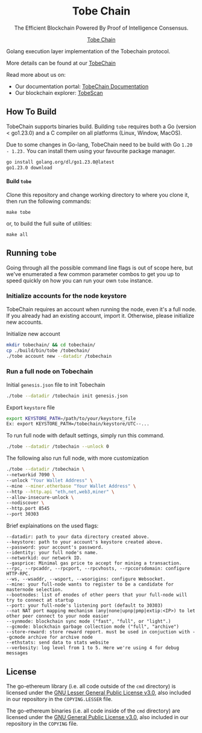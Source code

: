 <h1 align="center">Tobe Chain</h1>
<p align="center">The Efficient Blockchain Powered By Proof of Intelligence Consensus.</p>
<div align="center">

[Tobe Chain](https://github.com/tobecoin/tobechain/actions)

</div>

Golang execution layer implementation of the Tobechain protocol.


More details can be found at our [TobeChain](https://tobechain.net/)

Read more about us on:
- Our documentation portal: [TobeChain Documentation](https://docs.tobescan.com/docs/about/welcome)
- Our blockchain explorer: [TobeScan](https://www.tobescan.com/)


## How To Build

TobeChain supports binaries build. Building `tobe` requires both a Go (version < go1.23.0) and a C compiler on all platforms (Linux, Window, MacOS).

Due to some changes in Go-lang, TobeChain need to be build with Go `1.20 - 1.23.` You can install them using your favourite package manager.

```bash
go install golang.org/dl/go1.23.0@latest
go1.23.0 download
```

#### Build `tobe`

Clone this repository and change working directory to where you clone it, then run the following commands:

```shell
make tobe
```

or, to build the full suite of utilities:

```shell
make all
```

## Running `tobe`

Going through all the possible command line flags is out of scope here, but we've enumerated a few common parameter combos to get you up to speed quickly on how you can run your own `tobe` instance.

### Initialize accounts for the node keystore

TobeChain requires an account when running the node, even it's a full node. If you already had an existing account, import it. Otherwise, please initialize new accounts.

Initialize new account

```bash
mkdir tobechain/ && cd tobechain/
cp ./build/bin/tobe /tobechain/
./tobe account new --datadir /tobechain
```
### Run a full node on Tobechain

Initial `genesis.json` file to init Tobechain

```bash
./tobe --datadir /tobechain init genesis.json
```

Export `keystore` file

```bash
export KEYSTORE_PATH=/path/to/your/keystore_file
Ex: export KEYSTORE_PATH=/tobechain/keystore/UTC--...
```

To run full node with default settings, simply run this command.

```bash
./tobe --datadir /tobechain --unlock 0
```

The following also run full node, with more customization
```bash
./tobe --datadir /tobechain \
--networkid 7090 \
--unlock "Your Wallet Address" \
--mine --miner.etherbase "Your Wallet Address" \ 
--http --http.api "eth,net,web3,miner" \
--allow-insecure-unlock \
--nodiscover \
--http.port 8545 
--port 30303
```

Brief explainations on the used flags:

```text
--datadir: path to your data directory created above.
--keystore: path to your account's keystore created above.
--password: your account's password.
--identity: your full node's name.
--networkid: our network ID.
--gasprice: Minimal gas price to accept for mining a transaction.
--rpc, --rpcaddr, --rpcport, --rpcvhosts, --rpccorsdomain: configure HTTP-RPC.
--ws, --wsaddr, --wsport, --wsorigins: configure Websocket.
--mine: your full-node wants to register to be a candidate for masternode selection.
--bootnodes: list of enodes of other peers that your full-node will try to connect at startup
--port: your full-node's listening port (default to 30303)
--nat NAT port mapping mechanism (any|none|upnp|pmp|extip:<IP>) to let other peer connect to your node easier
--synmode: blockchain sync mode ("fast", "full", or "light".)
--gcmode: blockchain garbage collection mode ("full", "archive")
--store-reward: store reward report. must be used in conjuction with --gcmode archive for archive node
--ethstats: send data to stats website
--verbosity: log level from 1 to 5. Here we're using 4 for debug messages
```


## License

The go-ethereum library (i.e. all code outside of the `cmd` directory) is licensed under the
[GNU Lesser General Public License v3.0](https://www.gnu.org/licenses/lgpl-3.0.en.html),
also included in our repository in the `COPYING.LESSER` file.

The go-ethereum binaries (i.e. all code inside of the `cmd` directory) are licensed under the
[GNU General Public License v3.0](https://www.gnu.org/licenses/gpl-3.0.en.html), also
included in our repository in the `COPYING` file.
